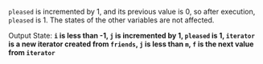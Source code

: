 `pleased` is incremented by 1, and its previous value is 0, so after execution, `pleased` is 1. The states of the other variables are not affected. 

Output State: **`i` is less than -1, `j` is incremented by 1, `pleased` is 1, `iterator` is a new iterator created from `friends`, `j` is less than `m`, `f` is the next value from `iterator`**